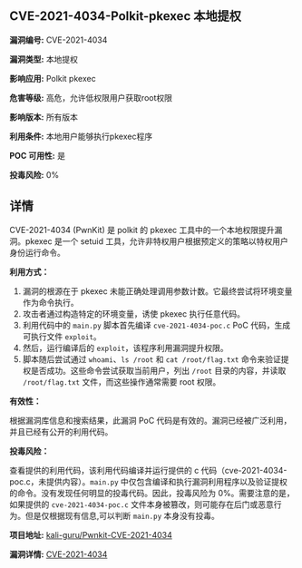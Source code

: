 ## CVE-2021-4034-Polkit-pkexec 本地提权

**漏洞编号:** CVE-2021-4034

**漏洞类型:** 本地提权

**影响应用:** Polkit pkexec

**危害等级:** 高危，允许低权限用户获取root权限

**影响版本:** 所有版本

**利用条件:** 本地用户能够执行pkexec程序

**POC 可用性:** 是

**投毒风险:** 0%

## 详情

CVE-2021-4034 (PwnKit) 是 polkit 的 pkexec 工具中的一个本地权限提升漏洞。pkexec 是一个 setuid 工具，允许非特权用户根据预定义的策略以特权用户身份运行命令。

**利用方式：**

1.  漏洞的根源在于 pkexec 未能正确处理调用参数计数。它最终尝试将环境变量作为命令执行。
2.  攻击者通过构造特定的环境变量，诱使 pkexec 执行任意代码。
3.  利用代码中的 `main.py` 脚本首先编译 `cve-2021-4034-poc.c` PoC 代码，生成可执行文件 `exploit`。
4.  然后，运行编译后的 `exploit`，该程序利用漏洞提升权限。
5.  脚本随后尝试通过 `whoami`、`ls /root` 和 `cat /root/flag.txt` 命令来验证提权是否成功。这些命令尝试获取当前用户，列出 `/root` 目录的内容，并读取 `/root/flag.txt` 文件，而这些操作通常需要 root 权限。

**有效性：**

根据漏洞库信息和搜索结果，此漏洞 PoC 代码是有效的。漏洞已经被广泛利用，并且已经有公开的利用代码。

**投毒风险：**

查看提供的利用代码，该利用代码编译并运行提供的 c 代码（cve-2021-4034-poc.c，未提供内容）。`main.py` 中仅包含编译和执行漏洞利用程序以及验证提权的命令。没有发现任何明显的投毒代码。因此，投毒风险为 0%。需要注意的是，如果提供的 `cve-2021-4034-poc.c` 文件本身被篡改，则可能存在后门或恶意行为。但是仅根据现有信息,可以判断 `main.py` 本身没有投毒。


**项目地址:** [kali-guru/Pwnkit-CVE-2021-4034](https://github.com/kali-guru/Pwnkit-CVE-2021-4034)

**漏洞详情:** [CVE-2021-4034](https://nvd.nist.gov/vuln/detail/CVE-2021-4034)